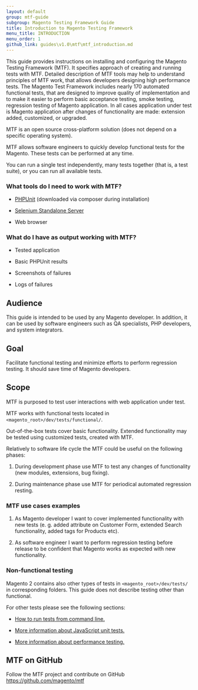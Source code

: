 ```yaml
---
layout: default
group: mtf-guide
subgroup: Magento Testing Framework Guide
title: Introduction to Magento Testing Framework
menu_title: INTRODUCTION
menu_order: 1
github_link: guides\v1.0\mtf\mtf_introduction.md
---
```


This guide provides instructions on installing and configuring the Magento Testing Framework (MTF). It specifies approach of creating and running tests with MTF. Detailed description of MTF tools may help to understand principles of MTF work, that allows developers designing high performance tests. The Magento Test Framework includes nearly 170 automated functional tests, that are designed to improve quality of implementation and to make it easier to perform basic acceptance testing, smoke testing, regression testing of Magento application. In all cases application under test is Magento application after changes of functionality are made: extension added, customized, or upgraded.

MTF is an open source cross-platform solution (does not depend on a
specific operating system).

MTF allows software engineers to quickly develop functional tests for
the Magento. These tests can be performed at any time.

You can run a single test independently, many tests together (that is, a
test suite), or you can run all available tests.

<h3 id="mtf_intro_extratools">What tools do I need to work with MTF?</h3>

-   [PHPUnit][] (downloaded via composer during installation)

-   [Selenium Standalone Server][]

-   Web browser

<h3 id="mtf_intro_mtf-output">What do I have as output working with MTF?</h3>

-   Tested application

-   Basic PHPUnit results

-   Screenshots of failures

-   Logs of failures

<h2 id="mtf_intro_audi">Audience</h2>

This guide is intended to be used by any Magento developer. In addition, it can be used by software engineers such as QA specialists, PHP developers, and system integrators.

<h2 id="mtf_intro_goal">Goal</h2>

Facilitate functional testing and minimize efforts to perform
regression testing. It should save time of Magento developers.

<h2 id="mtf_intro_scope">Scope</h2>

MTF is purposed to test user interactions with web application under
test.

MTF works with functional tests located in
`<magento_root>/dev/tests/functional/`.

Out-of-the-box tests cover basic functionality. Extended functionality
may be tested using customized tests, created with MTF.

Relatively to software life cycle the MTF could be useful on the following phases:

1.    During development phase use MTF to test any changes of functionality (new
    modules, extensions, bug fixing).

1.    During maintenance phase use MTF for periodical automated regression resting.

<h3 id="mtf_intro_scope_use-case-ex">MTF use cases examples</h3>

1.    As Magento developer I want to cover implemented functionality with
    new tests (e. g. added attribute on Customer Form, extended Search
    functionality, added tags for Products etc).

1.    As software engineer I want to perform regression testing before
    release to be confident that Magento works as expected with new
    functionality.
    
<h3 id="mtf_intro_scope_non-func-test">Non-functional testing</h3>

Magento 2 contains also other types of tests in `<magento_root>/dev/tests/` in corresponding folders. This guide does not describe testing other than
functional.


For other tests please see the following sections:

- <a href="{{ site.gdeurl }}config-guide/cli/config-cli-subcommands-test.html">How to run tests from command line.</a> 

- <a href="{{ site.gdeurl }}extension-dev-guide/test/test_js-unit.html">More information about JavaScript unit tests.</a>

- <a href="{{ site.gdeurl }}config-guide/cli/config-cli-subcommands-perf-data.html">More information about performance testing.</a>


<h2 id="mtf_intro_github-link">MTF on GitHub</h2>

Follow the MTF project and contribute on GitHub
<https://github.com/magento/mtf>


[Selenium Standalone Server]: http://www.seleniumhq.org/download/
[PHPUnit]: https://phpunit.de/